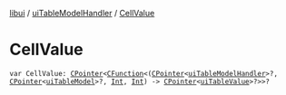 [libui](../index.md) / [uiTableModelHandler](index.md) / [CellValue](./-cell-value.md)

# CellValue

`var CellValue: `[`CPointer`](../../kotlinx.cinterop/-c-pointer/index.md)`<`[`CFunction`](../../kotlinx.cinterop/-c-function/index.md)`<(`[`CPointer`](../../kotlinx.cinterop/-c-pointer/index.md)`<`[`uiTableModelHandler`](index.md)`>?, `[`CPointer`](../../kotlinx.cinterop/-c-pointer/index.md)`<`[`uiTableModel`](../ui-table-model.md)`>?, `[`Int`](https://kotlinlang.org/api/latest/jvm/stdlib/kotlin/-int/index.html)`, `[`Int`](https://kotlinlang.org/api/latest/jvm/stdlib/kotlin/-int/index.html)`) -> `[`CPointer`](../../kotlinx.cinterop/-c-pointer/index.md)`<`[`uiTableValue`](../ui-table-value.md)`>?>>?`